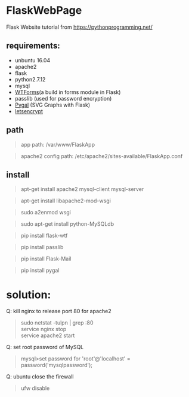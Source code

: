 # FlaskWebPage
Flask Website tutorial from https://pythonprogramming.net/

## requirements:
* unbuntu 16.04    
* apache2
* flask
* python2.7.12
* mysql 
* [WTForms](https://flask-wtf.readthedocs.io/en/stable/)(a build in forms module in Flask)
* passlib (used for password encryption)
* [Pygal](http://www.pygal.org/en/stable/) (SVG Graphs with Flask)
* [letsencrypt](https://letsencrypt.org/) 

## path
> app path: /var/www/FlaskApp    

> apache2 config path: /etc/apache2/sites-available/FlaskApp.conf

## install
> apt-get install apache2 mysql-client mysql-server  

> apt-get install libapache2-mod-wsgi    

> sudo a2enmod wsgi    

> sudo apt-get install python-MySQLdb    

> pip install flask-wtf    

> pip install passlib    

> pip install Flask-Mail    

> pip install pygal

# solution:
Q: kill nginx to release port 80 for apache2
> sudo netstat -tulpn | grep :80    
> service nginx stop    
> service apache2 start

Q: set root password of MySQL
> mysql>set password for 'root'@'localhost' = password('mysqlpassword');

Q: ubuntu close the firewall
> ufw disable



